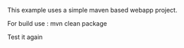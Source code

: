This example uses a simple maven based webapp project.

For build use : mvn clean package

Test it again

